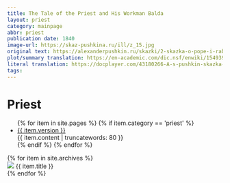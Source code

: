 ```yaml
---
title: The Tale of the Priest and His Workman Balda
layout: priest
category: mainpage
abbr: priest
publication date: 1840
image-url: https://skaz-pushkina.ru/ill/z_15.jpg
original text: https://alexanderpushkin.ru/skazki/2-skazka-o-pope-i-rabotnike-ego-balde.html
plot/summary translation: https://en-academic.com/dic.nsf/enwiki/1549390
literal translation: https://docplayer.com/43180266-A-s-pushkin-skazka-o-pope-i-rabotnike-ego-balde-pushkin-the-tale-of-the-priest-and-of-his-workman-balda-translated-by-oliver-elton.html
tags: 
---
```

 <h1>Priest</h1>
<ul>
    {% for item in site.pages %}
        {% if item.category == 'priest' %}
    <li>
        <a href = "{{ site.baseurl }}/translation/priest/{{ item.version }}">{{ item.version }}</a><br>
        {{ item.content | truncatewords: 80 }}   
    </li>
        {% endif %} 
    {% endfor %} 
</ul>


<div class = "container">
  {% for item in site.archives %}
  <div id = "content">
    <a href = "{{  item.url | relative_url }}"><img src="{{ item.image-url }}" class="gallery_thumb"></a>
    {{ item.title }}
  </div>
{% endfor %}
</div>
